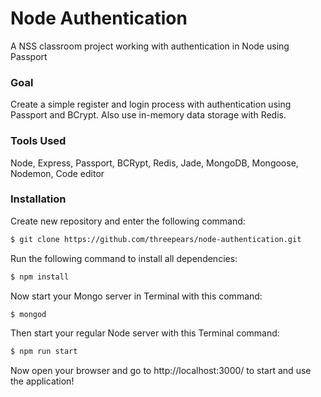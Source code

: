 # Node Authentication

A NSS classroom project working with authentication in Node using Passport

### Goal

Create a simple register and login process with authentication using Passport and BCrypt. Also use in-memory data storage with Redis.

### Tools Used

Node, Express, Passport, BCRypt, Redis, Jade, MongoDB, Mongoose, Nodemon, Code editor

### Installation

Create new repository and enter the following command:

```sh
$ git clone https://github.com/threepears/node-authentication.git
```

Run the following command to install all dependencies:

```sh
$ npm install
```

Now start your Mongo server in Terminal with this command:

```sh
$ mongod
```

Then start your regular Node server with this Terminal command:

```sh
$ npm run start
```

Now open your browser and go to http://localhost:3000/ to start and use the application!
